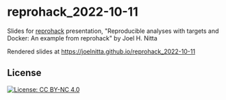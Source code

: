 # reprohack_2022-10-11

Slides for [reprohack]() presentation, "Reproducible analyses with targets and Docker: An example from reprohack" by Joel H. Nitta

Rendered slides at https://joelnitta.github.io/reprohack_2022-10-11

## License

[![License: CC BY-NC 4.0](https://licensebuttons.net/l/by-nc/4.0/80x15.png)](https://creativecommons.org/licenses/by-nc/4.0/)
